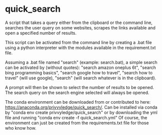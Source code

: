 # quick_search
A script that takes a query either from the clipboard or the command line, searches the user query on some websites, scrapes the links available and open a specified number of results.

This script can be activated from the command line by creating a .bat file using a python interpreter with the modules available in the requirement.txt file. 

Assuming a .bat file named "search" (example: search.bat), a simple search can be activated by (without quotes):
"search amazon oneplus 6t", "search bing programming basics", "search google how to travel", "search how to travel" (will use google), "search" (will search whatever is in the clipboard).

A prompt will then be shown to select the number of results to be opened. The search query on the search engine selected will always be opened.

The conda environment can be downloaded from or contributed to here: https://anaconda.org/privvyledge/quick_search/.
Can be installed via conda by "conda env create privvyledge/quick_search" or by downloading the yml file and running "conda env create -f quick_search.yml"
Of course, the environment can just be created from the requirements.txt file for those who know how.
